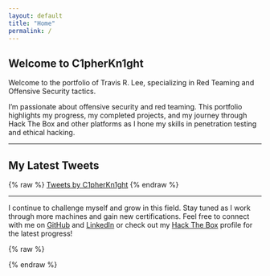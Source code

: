 ```yaml
---
layout: default
title: "Home"
permalink: /
---
```


## Welcome to C1pherKn1ght

Welcome to the portfolio of Travis R. Lee, specializing in Red Teaming and Offensive Security tactics.

I’m passionate about offensive security and red teaming. This portfolio highlights my progress, my completed projects, and my journey through Hack The Box and other platforms as I hone my skills in penetration testing and ethical hacking.

---

## My Latest Tweets

{% raw %}
<a class="twitter-timeline" href="https://twitter.com/C1pherKn1ght?ref_src=twsrc%5Etfw">Tweets by C1pherKn1ght</a>
{% endraw %}

---

I continue to challenge myself and grow in this field. Stay tuned as I work through more machines and gain new certifications. Feel free to connect with me on [GitHub](https://github.com/Travrl12) and [LinkedIn](https://www.linkedin.com/in/travisrlee) or check out my [Hack The Box](https://app.hackthebox.com/profile/2105172) profile for the latest progress!

{% raw %}
<script async src="https://platform.twitter.com/widgets.js" charset="utf-8"></script>
{% endraw %}
